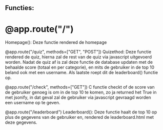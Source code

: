 ## Functies:

# @app.route("/")
Homepage():
Deze functie rendered de homepage

@app.route("/quiz", methods=["GET", "POST"])
Quizethod:
Deze functie rendered de quiz, hierna zal de rest van de quiz via javascript uitgevoerd worden. Nadat de quiz af is zal deze functie de database updaten met de behaalde score (totaal en per categorie), en mits de gebruiker in de top 10 beland ook met een username. Als laatste roept dit de leaderboard() functie op.

@app.route("/check", methods=["GET"])
C functie checkt of de score van de gebruiker genoeg is om in de top 10 te komen, zo ja returned het True in met jsonify, in dat geval zal de gebruiker via javascript gevraagd worden een username op te geven.

@app.route("/leaderboard")
Leaderboard():
Deze functie haalt de top 10 op plus de gegevens van de gebruiker en, rendered de leaderboard.html met deze gegevens.
<!--stackedit_data:
eyJoaXN0b3J5IjpbLTQ0NjY1MjE2MCw4NzgzMTc4ODEsLTE0Nz
I4MzM3OTcsLTE1MzI0MjAwNjksLTE5NTUzMTA1MTVdfQ==
-->